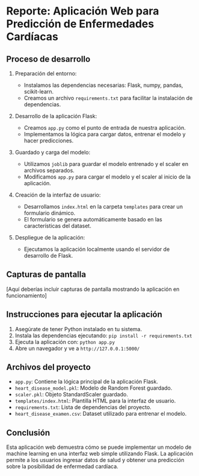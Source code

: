 # Reporte: Aplicación Web para Predicción de Enfermedades Cardíacas

## Proceso de desarrollo

1. Preparación del entorno:
   - Instalamos las dependencias necesarias: Flask, numpy, pandas, scikit-learn.
   - Creamos un archivo `requirements.txt` para facilitar la instalación de dependencias.

2. Desarrollo de la aplicación Flask:
   - Creamos `app.py` como el punto de entrada de nuestra aplicación.
   - Implementamos la lógica para cargar datos, entrenar el modelo y hacer predicciones.

3. Guardado y carga del modelo:
   - Utilizamos `joblib` para guardar el modelo entrenado y el scaler en archivos separados.
   - Modificamos `app.py` para cargar el modelo y el scaler al inicio de la aplicación.

4. Creación de la interfaz de usuario:
   - Desarrollamos `index.html` en la carpeta `templates` para crear un formulario dinámico.
   - El formulario se genera automáticamente basado en las características del dataset.

5. Despliegue de la aplicación:
   - Ejecutamos la aplicación localmente usando el servidor de desarrollo de Flask.

## Capturas de pantalla

[Aquí deberías incluir capturas de pantalla mostrando la aplicación en funcionamiento]

## Instrucciones para ejecutar la aplicación

1. Asegúrate de tener Python instalado en tu sistema.
2. Instala las dependencias ejecutando: `pip install -r requirements.txt`
3. Ejecuta la aplicación con: `python app.py`
4. Abre un navegador y ve a `http://127.0.0.1:5000/`

## Archivos del proyecto

- `app.py`: Contiene la lógica principal de la aplicación Flask.
- `heart_disease_model.pkl`: Modelo de Random Forest guardado.
- `scaler.pkl`: Objeto StandardScaler guardado.
- `templates/index.html`: Plantilla HTML para la interfaz de usuario.
- `requirements.txt`: Lista de dependencias del proyecto.
- `heart_disease_examen.csv`: Dataset utilizado para entrenar el modelo.

## Conclusión

Esta aplicación web demuestra cómo se puede implementar un modelo de machine learning en una interfaz web simple utilizando Flask. La aplicación permite a los usuarios ingresar datos de salud y obtener una predicción sobre la posibilidad de enfermedad cardíaca.